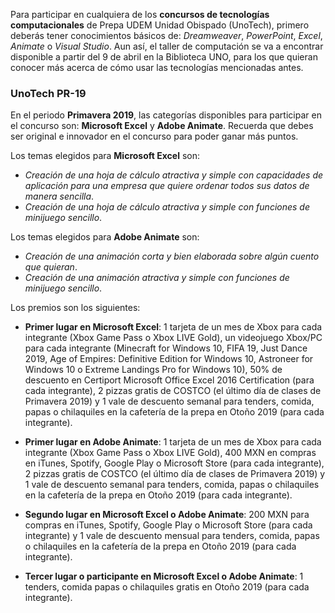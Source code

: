 Para participar en cualquiera de los **concursos de tecnologías computacionales** de Prepa UDEM Unidad Obispado (UnoTech), primero deberás tener conocimientos básicos de: _Dreamweaver_, _PowerPoint_, _Excel_, _Animate_ o _Visual Studio_. Aun así, el taller de computación se va a encontrar disponible a partir del 9 de abril en la Biblioteca UNO, para los que quieran conocer más acerca de cómo usar las tecnologías mencionadas antes.

### UnoTech PR-19
En el periodo **Primavera 2019**, las categorías disponibles para participar en el concurso son: **Microsoft Excel** y **Adobe Animate**. Recuerda que debes ser original e innovador en el concurso para poder ganar más puntos.

Los temas elegidos para **Microsoft Excel** son: 
- _Creación de una hoja de cálculo atractiva y simple con capacidades de aplicación para una empresa que quiere ordenar todos sus datos de manera sencilla_.
- _Creación de una hoja de cálculo atractiva y simple con funciones de minijuego sencillo_.

Los temas elegidos para **Adobe Animate** son:
- _Creación de una animación corta y bien elaborada sobre algún cuento que quieran_.
- _Creación de una animación atractiva y simple con funciones de minijuego sencillo_.

Los premios son los siguientes:
- **Primer lugar en Microsoft Excel**: 1 tarjeta de un mes de Xbox para cada integrante (Xbox Game Pass o Xbox LIVE Gold), un videojuego Xbox/PC para cada integrante (Minecraft for Windows 10, FIFA 19, Just Dance 2019, Age of Empires: Definitive Edition for Windows 10, Astroneer for Windows 10 o Extreme Landings Pro for Windows 10), 50% de descuento en Certiport Microsoft Office Excel 2016 Certification (para cada integrante), 2 pizzas gratis de COSTCO (el último día de clases de Primavera 2019) y 1 vale de descuento semanal para tenders, comida, papas o chilaquiles en la cafetería de la prepa en Otoño 2019 (para cada integrante).

- **Primer lugar en Adobe Animate**: 1 tarjeta de un mes de Xbox para cada integrante (Xbox Game Pass o Xbox LIVE Gold), 400 MXN en compras en iTunes, Spotify, Google Play o Microsoft Store (para cada integrante), 2 pizzas gratis de COSTCO (el último día de clases de Primavera 2019) y 1 vale de descuento semanal para tenders, comida, papas o chilaquiles en la cafetería de la prepa en Otoño 2019 (para cada integrante).

- **Segundo lugar en Microsoft Excel o Adobe Animate**: 200 MXN para compras en iTunes, Spotify, Google Play o Microsoft Store (para cada integrante) y 1 vale de descuento mensual para tenders, comida, papas o chilaquiles en la cafetería de la prepa en Otoño 2019 (para cada integrante).

- **Tercer lugar o participante en Microsoft Excel o Adobe Animate**: 1 tenders, comida papas o chilaquiles gratis en Otoño 2019 (para cada integrante).
